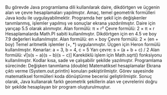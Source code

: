 Bu görevde Java programlama dili kullanılarak daire, dikdörtgen ve üçgenin alan ve çevre hesaplamaları yapılmıştır.
Amaç, temel geometrik formülleri Java kodu ile uygulayabilmektir.
Programda her şekil için değişkenler tanımlanmış, işlemler yapılmış ve sonuçlar ekrana yazdırılmıştır.
Daire için yarıçap 5.5 olarak alınmıştır.
Alan formülü: π × r²
Çevre formülü: 2 × π × r
Hesaplamalarda Math.PI sabiti kullanılmıştır.
Dikdörtgen için en 4.5 ve boy 7.9 değerleri kullanılmıştır.
Alan formülü: en × boy
Çevre formülü: 2 × (en + boy)
Temel aritmetik işlemler (+, *) uygulanmıştır.
Üçgen için Heron formülü kullanılmıştır.
Kenarlar: a = 3, b = 4, c = 5
Yarı çevre: s = (a + b + c) / 2
Alan formülü: √[s(s − a)(s − b)(s − c)]
Kareköklü işlem için Math.sqrt() fonksiyonu kullanılmıştır.
Kodlar kısa, sade ve çalışabilir şekilde yazılmıştır.
Programlama sürecinde:
Değişken tanımlama (double)
Matematiksel hesaplamalar
Ekrana çıktı verme (System.out.println) konuları pekiştirilmiştir.
Görev sayesinde matematiksel formülleri koda dönüştürme becerisi geliştirilmiştir.
Sonuç olarak, Java kullanarak farklı geometrik şekillerin alan ve çevrelerini doğru bir şekilde hesaplayan bir program oluşturulmuştur.
